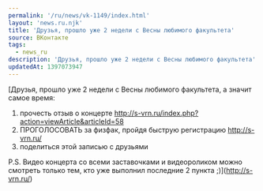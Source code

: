 ```yaml
---
permalink: '/ru/news/vk-1149/index.html'
layout: 'news.ru.njk'
title: 'Друзья, прошло уже 2 недели с Весны любимого факультета'
source: ВКонтакте
tags:
  - news_ru
description: 'Друзья, прошло уже 2 недели с Весны любимого факультета'
updatedAt: 1397073947
---
```

[Друзья, прошло уже 2 недели с Весны любимого факультета, а значит самое время:
1) прочесть отзыв о концерте http://s-vrn.ru/index.php?action=viewArticle&articleId=58
2) ПРОГОЛОСОВАТЬ за физфак, пройдя быструю регистрацию http://s-vrn.ru/
3) поделиться этой записью с друзьями

P.S. Видео концерта со всеми заставочками и видеороликом можно смотреть только тем, кто уже выполнил последние 2 пункта ;)](http://s-vrn.ru/)
